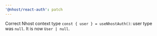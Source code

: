 ```yaml
---
'@nhost/react-auth': patch
---
```


Correct Nhost context type
`const { user } = useNhostAuth()`: user type was `null`. It is now `User | null`.
